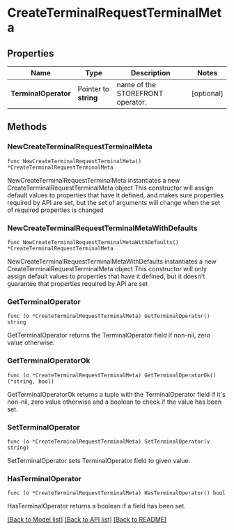 # CreateTerminalRequestTerminalMeta

## Properties

Name | Type | Description | Notes
------------ | ------------- | ------------- | -------------
**TerminalOperator** | Pointer to **string** | name of the STOREFRONT operator. | [optional] 

## Methods

### NewCreateTerminalRequestTerminalMeta

`func NewCreateTerminalRequestTerminalMeta() *CreateTerminalRequestTerminalMeta`

NewCreateTerminalRequestTerminalMeta instantiates a new CreateTerminalRequestTerminalMeta object
This constructor will assign default values to properties that have it defined,
and makes sure properties required by API are set, but the set of arguments
will change when the set of required properties is changed

### NewCreateTerminalRequestTerminalMetaWithDefaults

`func NewCreateTerminalRequestTerminalMetaWithDefaults() *CreateTerminalRequestTerminalMeta`

NewCreateTerminalRequestTerminalMetaWithDefaults instantiates a new CreateTerminalRequestTerminalMeta object
This constructor will only assign default values to properties that have it defined,
but it doesn't guarantee that properties required by API are set

### GetTerminalOperator

`func (o *CreateTerminalRequestTerminalMeta) GetTerminalOperator() string`

GetTerminalOperator returns the TerminalOperator field if non-nil, zero value otherwise.

### GetTerminalOperatorOk

`func (o *CreateTerminalRequestTerminalMeta) GetTerminalOperatorOk() (*string, bool)`

GetTerminalOperatorOk returns a tuple with the TerminalOperator field if it's non-nil, zero value otherwise
and a boolean to check if the value has been set.

### SetTerminalOperator

`func (o *CreateTerminalRequestTerminalMeta) SetTerminalOperator(v string)`

SetTerminalOperator sets TerminalOperator field to given value.

### HasTerminalOperator

`func (o *CreateTerminalRequestTerminalMeta) HasTerminalOperator() bool`

HasTerminalOperator returns a boolean if a field has been set.


[[Back to Model list]](../README.md#documentation-for-models) [[Back to API list]](../README.md#documentation-for-api-endpoints) [[Back to README]](../README.md)


